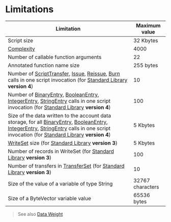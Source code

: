 # Limitations

| Limitation | Maximum value |
|---|---|
| Script size | 32 Kbytes |
| [Complexity](/en/ride/base-concepts/complexity) | 4000 |
| Number of callable function arguments | 22 |
| Annotated function name size | 255 bytes |
| Number of [ScriptTransfer](/en/ride/structures/script-actions/script-transfer), [Issue](/en/ride/structures/common-structures/issue), [Reissue](/en/ride/structures/script-actions/reissue), [Burn](/en/ride/structures/script-actions/burn) calls in one script invocation (for [Standard Library](/en/ride/script/standard-library) **version 4**) | 10 |
| Number of [BinaryEntry](/en/ride/structures/script-actions/binary-entry), [BooleanEntry](/en/ride/structures/script-actions/boolean-entry), [IntegerEntry](/en/ride/structures/script-actions/int-entry), [StringEntry](/en/ride/structures/script-actions/string-entry) calls in one script invocation (for [Standard Library](/en/ride/script/standard-library) **version 4**) | 100 |
| Size of the data written to the account data storage, for all [BinaryEntry](/en/ride/structures/script-actions/binary-entry), [BooleanEntry](/en/ride/structures/script-actions/boolean-entry), [IntegerEntry](/en/ride/structures/script-actions/int-entry), [StringEntry](/en/ride/structures/script-actions/string-entry) calls in one script invocation (for [Standard Library](/en/ride/script/standard-library) **version 4**) | 5 Kbytes |
| [WriteSet](/en/ride/structures/script-results/write-set) size (for [Standard Library](/en/ride/script/standard-library) **version 3**) | 5 Kbytes |
| Number of records in WriteSet (for [Standard Library](/en/ride/script/standard-library) **version 3**) | 100 |
| Number of transfers in [TransferSet](/en/ride/structures/script-results/transfer-set) (for [Standard Library](/en/ride/script/standard-library) **version 3**) | 10 |
| Size of the value of a variable of type String | 32767  characters |
| Size of a ByteVector variable value | 65536 bytes |

> See also [Data Weight](/en/ride/limits/weight)